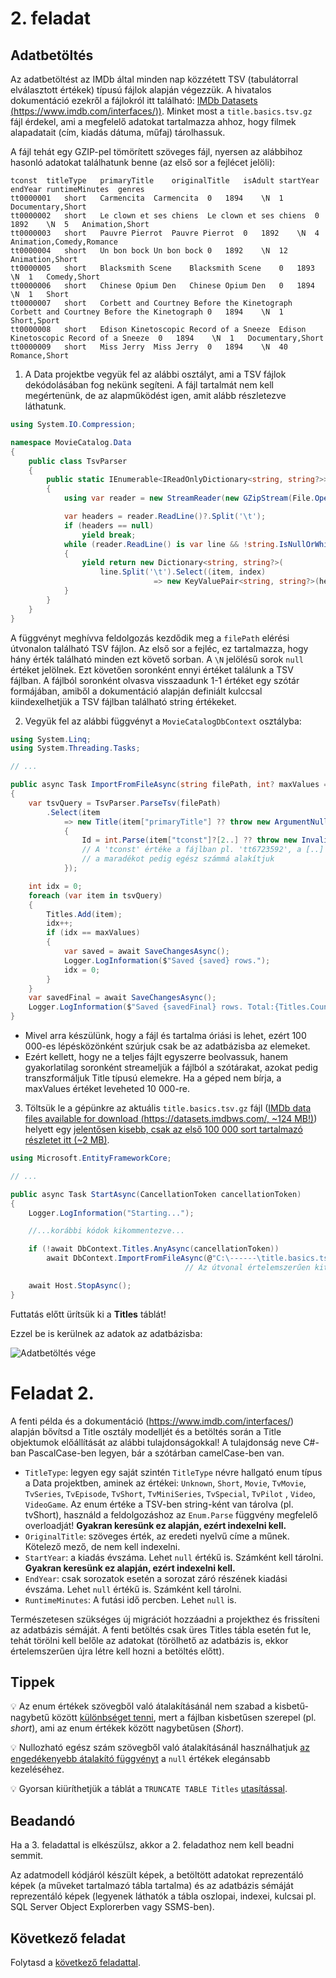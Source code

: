# 2. feladat

## Adatbetöltés

Az adatbetöltést az IMDb által minden nap közzétett TSV (tabulátorral elválasztott értékek) típusú fájlok alapján
végezzük. A hivatalos dokumentáció ezekről a fájlokról itt
található: [IMDb Datasets (https://www.imdb.com/interfaces/))](https://www.imdb.com/interfaces/). Minket most a
`title.basics.tsv.gz` fájl érdekel, ami a megfelelő adatokat tartalmazza ahhoz, hogy filmek alapadatait (cím, kiadás
dátuma, műfaj) tárolhassuk.

A fájl tehát egy GZIP-pel tömörített szöveges fájl, nyersen az alábbihoz hasonló adatokat találhatunk benne (az első sor
a fejlécet jelöli):

```
tconst	titleType	primaryTitle	originalTitle	isAdult	startYear	endYear	runtimeMinutes	genres
tt0000001	short	Carmencita	Carmencita	0	1894	\N	1	Documentary,Short
tt0000002	short	Le clown et ses chiens	Le clown et ses chiens	0	1892	\N	5	Animation,Short
tt0000003	short	Pauvre Pierrot	Pauvre Pierrot	0	1892	\N	4	Animation,Comedy,Romance
tt0000004	short	Un bon bock	Un bon bock	0	1892	\N	12	Animation,Short
tt0000005	short	Blacksmith Scene	Blacksmith Scene	0	1893	\N	1	Comedy,Short
tt0000006	short	Chinese Opium Den	Chinese Opium Den	0	1894	\N	1	Short
tt0000007	short	Corbett and Courtney Before the Kinetograph	Corbett and Courtney Before the Kinetograph	0	1894	\N	1	Short,Sport
tt0000008	short	Edison Kinetoscopic Record of a Sneeze	Edison Kinetoscopic Record of a Sneeze	0	1894	\N	1	Documentary,Short
tt0000009	short	Miss Jerry	Miss Jerry	0	1894	\N	40	Romance,Short
```

1. A Data projektbe vegyük fel az alábbi osztályt, ami a TSV fájlok dekódolásában fog nekünk segíteni. A fájl tartalmát
   nem kell megértenünk, de az alapműködést igen, amit alább részletezve láthatunk.

``` C#
using System.IO.Compression;

namespace MovieCatalog.Data
{
    public class TsvParser
    {
        public static IEnumerable<IReadOnlyDictionary<string, string?>> ParseTsv(string filePath)
        {
            using var reader = new StreamReader(new GZipStream(File.OpenRead(filePath), CompressionMode.Decompress));

            var headers = reader.ReadLine()?.Split('\t');
            if (headers == null)
                yield break;
            while (reader.ReadLine() is var line && !string.IsNullOrWhiteSpace(line))
            {
                yield return new Dictionary<string, string?>(
                    line.Split('\t').Select((item, index) 
                                => new KeyValuePair<string, string?>(headers[index], item != @"\N" ? item : null)));
            }
        }
    }
}
```

A függvényt meghívva feldolgozás kezdődik meg a `filePath` elérési útvonalon található TSV fájlon. Az első sor a fejléc,
ez tartalmazza, hogy hány érték található minden ezt követő sorban. A `\N` jelölésű sorok `null` értéket jelölnek. Ezt
követően soronként ennyi értéket találunk a TSV fájlban. A fájlból soronként olvasva visszaadunk 1-1 értéket egy szótár
formájában, amiből a dokumentáció alapján definiált kulccsal kiindexelhetjük a TSV fájlban található string értékeket.

2. Vegyük fel az alábbi függvényt a `MovieCatalogDbContext` osztályba:

``` C#
using System.Linq;
using System.Threading.Tasks;

// ...

public async Task ImportFromFileAsync(string filePath, int? maxValues = 100_000)
{
    var tsvQuery = TsvParser.ParseTsv(filePath)
        .Select(item
            => new Title(item["primaryTitle"] ?? throw new ArgumentNullException("Null title"))
            {
                Id = int.Parse(item["tconst"]?[2..] ?? throw new InvalidOperationException("Null id")),
                // A 'tconst' értéke a fájlban pl. 'tt6723592', a [..] range operátorral a 'tt'-t az elejéről levágjuk,
                // a maradékot pedig egész számmá alakítjuk
            });

    int idx = 0;
    foreach (var item in tsvQuery)
    {
        Titles.Add(item);
        idx++;
        if (idx == maxValues)
        {
            var saved = await SaveChangesAsync();
            Logger.LogInformation($"Saved {saved} rows.");
            idx = 0;
        }
    }
    var savedFinal = await SaveChangesAsync();
    Logger.LogInformation($"Saved {savedFinal} rows. Total:{Titles.Count()} rows");
}

```

- Mivel arra készülünk, hogy a fájl és tartalma óriási is lehet, ezért 100 000-es lépésközönként szúrjuk csak be az
  adatbázisba az elemeket.
- Ezért kellett, hogy ne a teljes fájlt egyszerre beolvassuk, hanem gyakorlatilag soronként streameljük a fájlból a
  szótárakat, azokat pedig transzformáljuk Title típusú elemekre. Ha a géped nem bírja, a maxValues értéket leveheted 10
  000-re.

3. Töltsük le a gépünkre az aktuális `title.basics.tsv.gz`
   fájl ([IMDb data files available for download (https://datasets.imdbws.com/, ~124 MB!)](https://datasets.imdbws.com/))
   helyett
   egy [jelentősen kisebb, csak az első 100 000 sort tartalmazó részletet itt (~2 MB)](res/title.basics.stub.tsv.gz).

``` C#
using Microsoft.EntityFrameworkCore;

// ...

public async Task StartAsync(CancellationToken cancellationToken)
{
    Logger.LogInformation("Starting...");

    //...korábbi kódok kikommentezve...

    if (!await DbContext.Titles.AnyAsync(cancellationToken))
        await DbContext.ImportFromFileAsync(@"C:\------\title.basics.tsv.gz"); 
                                       // Az útvonal értelemszerűen kitöltendő.

    await Host.StopAsync();
}
```

Futtatás előtt ürítsük ki a **Titles** táblát!

Ezzel be is kerülnek az adatok az adatbázisba:

![Adatbetöltés vége](images/adatbetoltes-vege.png)

# Feladat 2.

A fenti példa és a dokumentáció (https://www.imdb.com/interfaces/) alapján bővítsd a Title osztály modelljét és a
betöltés során a Title objektumok előállítását az alábbi tulajdonságokkal! A tulajdonság neve C#-ban PascalCase-ben
legyen, bár a szótárban camelCase-ben van.

- `TitleType`: legyen egy saját szintén `TitleType` névre hallgató enum típus a Data projektben, aminek az értékei:
  `Unknown`, `Short`, `Movie`, `TvMovie`, `TvSeries`, `TvEpisode`, `TvShort`, `TvMiniSeries`, `TvSpecial`, `TvPilot` ,
  `Video`, `VideoGame`. Az enum értéke a TSV-ben string-ként van tárolva (pl. tvShort), használd a feldolgozáshoz az
  `Enum.Parse` függvény megfelelő overloadját! **Gyakran keresünk ez alapján, ezért indexelni kell.**
- `OriginalTitle`: szöveges érték, az eredeti nyelvű címe a műnek. Kötelező mező, de nem kell indexelni.
- `StartYear`: a kiadás évszáma. Lehet `null` értékű is. Számként kell tárolni. **Gyakran keresünk ez alapján, ezért
  indexelni kell.**
- `EndYear`: csak sorozatok esetén a sorozat záró részének kiadási évszáma. Lehet `null` értékű is. Számként kell
  tárolni.
- `RuntimeMinutes`: A futási idő percben. Lehet `null` is.

Természetesen szükséges új migrációt hozzáadni a projekthez és frissíteni az adatbázis sémáját. A fenti betöltés csak
üres Titles tábla esetén fut le, tehát törölni kell belőle az adatokat (törölhető az adatbázis is, ekkor értelemszerűen
újra létre kell hozni a betöltés előtt).

## Tippek

:bulb: Az enum értékek szövegből való átalakításánál nem szabad a kisbetű-nagybetű
között [különbséget tenni](https://learn.microsoft.com/en-us/dotnet/api/system.enum.parse?view=net-6.0#system-enum-parse-1(system-string-system-boolean)),
mert a fájlban kisbetűsen szerepel (pl. *short*), ami az enum értékek között nagybetűsen (*Short*).

:bulb: Nullozható egész szám szövegből való átalakításánál
használhatjuk [az engedékenyebb átalakító függvényt](https://stackoverflow.com/a/52969952) a `null` értékek elegánsabb
kezeléséhez.

:bulb: Gyorsan kiüríthetjük a táblát a
`TRUNCATE TABLE Titles` [utasítással](https://learn.microsoft.com/en-us/sql/t-sql/statements/truncate-table-transact-sql?view=sql-server-ver16).

## Beadandó

Ha a 3. feladattal is elkészülsz, akkor a 2. feladathoz nem kell beadni semmit.

Az adatmodell kódjáról készült képek, a betöltött adatokat reprezentáló képek (a műveket tartalmazó tábla tartalma) és
az adatbázis sémáját reprezentáló képek (legyenek láthatók a tábla oszlopai, indexei, kulcsai pl. SQL Server Object
Explorerben vagy SSMS-ben).

## Következő feladat

Folytasd a [következő feladattal](Feladat-3.md).
